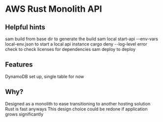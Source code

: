 # AWS Rust Monolith API

## Helpful hints

sam build from base dir to generate the build
sam local start-api --env-vars local-env.json to start a local api instance
cargo deny --log-level error check to check licenses for dependencies
sam deploy to deploy

## Features

DynamoDB set up, single table for now

## Why?

Designed as a monolith to ease transitioning to another hosting solution
Rust is fast anyways
This design choice could be redone if application grows significantly
